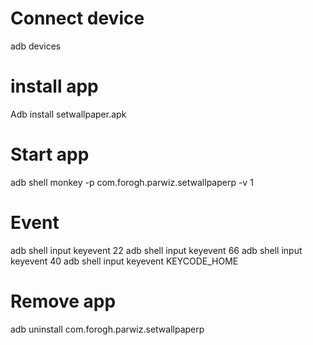 # Connect device
adb devices

# install app
Adb install setwallpaper.apk

# Start app
adb shell monkey -p com.forogh.parwiz.setwallpaperp -v 1
# Event
adb shell input keyevent 22
adb shell input keyevent 66
adb shell input keyevent 40
adb shell input keyevent KEYCODE_HOME

# Remove app
adb uninstall com.forogh.parwiz.setwallpaperp
